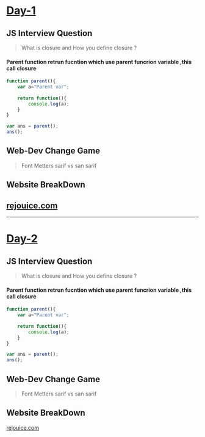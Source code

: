 #  [Day-1](https://youtu.be/dVixA26SbnA?si=djPQip4JZrqHwhFU)

## JS Interview Question

> What is closure and How you define closure ?

#### Parent function retrun fucntion which use parent funcrion variable ,this call closure       

```js
function parent(){
    var a="Parent var";
    
    return function(){
        console.log(a);
    }
}

var ans = parent();
ans();
```

## Web-Dev Change Game 

>Font Metters
sarif vs san sarif


## Website BreakDown 
[rejouice.com](https://www.rejouice.com)
---
---



# [Day-2](https://youtu.be/TuBZp0igUcs?si=mT8Jfh5F05TYbf4C)

## JS Interview Question

> What is closure and How you define closure ?

#### Parent function retrun fucntion which use parent funcrion variable ,this call closure       

```js
function parent(){
    var a="Parent var";
    
    return function(){
        console.log(a);
    }
}

var ans = parent();
ans();
```

## Web-Dev Change Game 

>Font Metters
sarif vs san sarif


## Website BreakDown 
[rejouice.com](https://www.rejouice.com)

